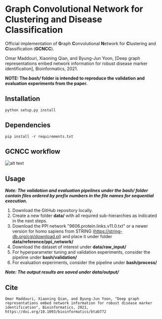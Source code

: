 # Graph Convolutional Network for Clustering and Disease Classification

Official implementation of **G**raph **C**onvolutional **N**etwork for **C**lustering and **C**lassification (**GCNCC**).

Omar Maddouri, Xiaoning Qian, and Byung-Jun Yoon, [Deep graph representations embed network information for robust disease marker identification], Bioinformatics, 2021.

**NOTE: The *bash/* folder is intended to reproduce the validation and evaluation experiments from the paper.**

## Installation

```python setup.py install```

## Dependencies

```pip install -r requirements.txt ```

## GCNCC workflow

![alt text](workflow.png)

## Usage
***Note: The validation and evaluation pipelines under the bash/ folder contain files ordered by prefix numbers in the file names for sequential execution.***
1) Download the GitHub repository locally.
2) Create a new folder **data/** with all required sub-hierarchies as indicated in the next steps.
3) Download the PPI network "9606.protein.links.v11.0.txt" or a newer version for homo sapiens from STRING (https://string-db.org/cgi/download.pl) and place it under folder **data/reference/ppi_network/**
4) Download the dataset of interest under **data/raw_input/**
5) For hyperparameter tuning and validation experiments, consider the pipeline under **bash/validation/**
6) For evaluation experiments, consider the pipeline under **bash/process/**

***Note: The output results are saved under data/output/***

## Cite
```
Omar Maddouri, Xiaoning Qian, and Byung-Jun Yoon, "Deep graph representations embed network information for robust disease marker identification", Bioinformatics, 2021, https://doi.org/10.1093/bioinformatics/btab772
```

